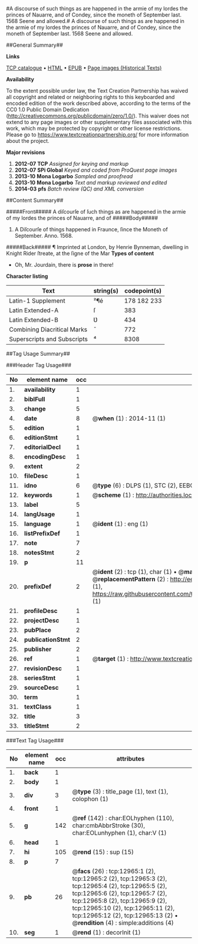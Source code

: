 #A discourse of such things as are happened in the armie of my lordes the princes of Nauarre, and of Condey, since the moneth of September last. 1568 Seene and allowed.#
A discourse of such things as are happened in the armie of my lordes the princes of Nauarre, and of Condey, since the moneth of September last. 1568 Seene and allowed.

##General Summary##

**Links**

[TCP catalogue](http://www.ota.ox.ac.uk/tcp/)  • 
[HTML](http://tei.it.ox.ac.uk/tcp/Texts-HTML/free/A01/A01155.html)  • 
[EPUB](http://tei.it.ox.ac.uk/tcp/Texts-EPUB/free/A01/A01155.epub) • 
[Page images (Historical Texts)](https://historicaltexts.jisc.ac.uk/eebo-99847901e)

**Availability**

To the extent possible under law, the Text Creation Partnership has waived all copyright and related or neighboring rights to this keyboarded and encoded edition of the work described above, according to the terms of the CC0 1.0 Public Domain Dedication (http://creativecommons.org/publicdomain/zero/1.0/). This waiver does not extend to any page images or other supplementary files associated with this work, which may be protected by copyright or other license restrictions. Please go to https://www.textcreationpartnership.org/ for more information about the project.

**Major revisions**

1. __2012-07__ __TCP__ *Assigned for keying and markup*
1. __2012-07__ __SPi Global__ *Keyed and coded from ProQuest page images*
1. __2013-10__ __Mona Logarbo__ *Sampled and proofread*
1. __2013-10__ __Mona Logarbo__ *Text and markup reviewed and edited*
1. __2014-03__ __pfs__ *Batch review (QC) and XML conversion*

##Content Summary##

#####Front#####
A diſcourſe of ſuch things as are happened in the armie of my lordes the princes of Nauarre, and of 
#####Body#####

1. A Diſcourſe of things happened in Fraunce, ſince the Moneth of September. Anno. 1568.

#####Back#####
¶ Imprinted at London, by Henrie Bynneman, dwelling in Knight Rider ſtreate, at the ſigne of the Mar
**Types of content**

  * Oh, Mr. Jourdain, there is **prose** in there!

**Character listing**


|Text|string(s)|codepoint(s)|
|---|---|---|
|Latin-1 Supplement|²¶é|178 182 233|
|Latin Extended-A|ſ|383|
|Latin Extended-B|Ʋ|434|
|Combining             Diacritical Marks|̄|772|
|Superscripts             and Subscripts|⁴|8308|

##Tag Usage Summary##

###Header Tag Usage###

|No|element name|occ|attributes|
|---|---|---|---|
|1.|__availability__|1||
|2.|__biblFull__|1||
|3.|__change__|5||
|4.|__date__|8| @__when__ (1) : 2014-11 (1)|
|5.|__edition__|1||
|6.|__editionStmt__|1||
|7.|__editorialDecl__|1||
|8.|__encodingDesc__|1||
|9.|__extent__|2||
|10.|__fileDesc__|1||
|11.|__idno__|6| @__type__ (6) : DLPS (1), STC (2), EEBO-CITATION (1), PROQUEST (1), VID (1)|
|12.|__keywords__|1| @__scheme__ (1) : http://authorities.loc.gov/ (1)|
|13.|__label__|5||
|14.|__langUsage__|1||
|15.|__language__|1| @__ident__ (1) : eng (1)|
|16.|__listPrefixDef__|1||
|17.|__note__|7||
|18.|__notesStmt__|2||
|19.|__p__|11||
|20.|__prefixDef__|2| @__ident__ (2) : tcp (1), char (1)  •  @__matchPattern__ (2) : ([0-9\-]+):([0-9IVX]+) (1), (.+) (1)  •  @__replacementPattern__ (2) : http://eebo.chadwyck.com/downloadtiff?vid=$1&page=$2 (1), https://raw.githubusercontent.com/textcreationpartnership/Texts/master/tcpchars.xml#$1 (1)|
|21.|__profileDesc__|1||
|22.|__projectDesc__|1||
|23.|__pubPlace__|2||
|24.|__publicationStmt__|2||
|25.|__publisher__|2||
|26.|__ref__|1| @__target__ (1) : http://www.textcreationpartnership.org/docs/. (1)|
|27.|__revisionDesc__|1||
|28.|__seriesStmt__|1||
|29.|__sourceDesc__|1||
|30.|__term__|1||
|31.|__textClass__|1||
|32.|__title__|3||
|33.|__titleStmt__|2||


###Text Tag Usage###

|No|element name|occ|attributes|
|---|---|---|---|
|1.|__back__|1||
|2.|__body__|1||
|3.|__div__|3| @__type__ (3) : title_page (1), text (1), colophon (1)|
|4.|__front__|1||
|5.|__g__|142| @__ref__ (142) : char:EOLhyphen (110), char:cmbAbbrStroke (30), char:EOLunhyphen (1), char:V (1)|
|6.|__head__|1||
|7.|__hi__|105| @__rend__ (15) : sup (15)|
|8.|__p__|7||
|9.|__pb__|26| @__facs__ (26) : tcp:12965:1 (2), tcp:12965:2 (2), tcp:12965:3 (2), tcp:12965:4 (2), tcp:12965:5 (2), tcp:12965:6 (2), tcp:12965:7 (2), tcp:12965:8 (2), tcp:12965:9 (2), tcp:12965:10 (2), tcp:12965:11 (2), tcp:12965:12 (2), tcp:12965:13 (2)  •  @__rendition__ (4) : simple:additions (4)|
|10.|__seg__|1| @__rend__ (1) : decorInit (1)|
